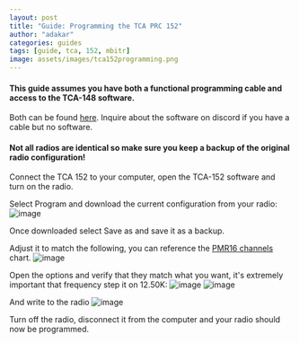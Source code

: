 ```yaml
---
layout: post
title: "Guide: Programming the TCA PRC 152"
author: "adakar"
categories: guides
tags: [guide, tca, 152, mbitr]
image: assets/images/tca152programming.png
---
```


#### This guide assumes you have both a functional programming cable and access to the TCA-148 software. 
Both can be found [here](http://www.px-airsoft.com/showroom/model/T0002/templateProductDetails.do?webId=1213907847691&editCurrentLanguage=1213907847692&module=SearchProduct&keyWords=programming&currentPage=1&ParentId=1324666353492015337&productId=1516938489906103430).
Inquire about the software on discord if you have a cable but no software.

#### Not all radios are identical so make sure you keep a backup of the original radio configuration!


Connect the TCA 152 to your computer, open the TCA-152 software and turn on the radio.

Select Program and download the current configuration from your radio:
![image](https://user-images.githubusercontent.com/25975089/153642586-2ce89992-e961-44ee-ae93-9b168f948b4e.png)



Once downloaded select Save as and save it as a backup.


Adjust it to match the following, you can reference the [PMR16 channels](446-channels) chart.
![image](https://user-images.githubusercontent.com/25975089/153642027-7ac4564c-b29b-435a-9525-15bb0f20fbf0.png)

Open the options and verify that they match what you want, it's extremely important that frequency step it on 12.50K:
![image](https://user-images.githubusercontent.com/25975089/153642368-3fd3d13f-152c-4a60-8f83-97983a3be0a5.png)
![image](https://user-images.githubusercontent.com/25975089/153642423-75557d46-2b12-4707-ae63-c132b0fe1643.png)


And write to the radio
![image](https://user-images.githubusercontent.com/25975089/153642149-c7511571-f3c8-4c6c-be30-098a01aea01f.png)



Turn off the radio, disconnect it from the computer and your radio should now be programmed.

